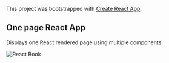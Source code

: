 This project was bootstrapped with [Create React App](https://github.com/facebook/create-react-app).

## One page React App

Displays one React rendered page using multiple components.

![React Book](http://dinocajic.xyz/screenshots/react-book.png)
